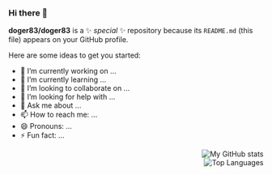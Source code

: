 ### Hi there 👋


**doger83/doger83** is a ✨ _special_ ✨ repository because its `README.md` (this file) appears on your GitHub profile.

Here are some ideas to get you started:

- 🔭 I’m currently working on ...
- 🌱 I’m currently learning ...
- 👯 I’m looking to collaborate on ...
- 🤔 I’m looking for help with ...
- 💬 Ask me about ...
- 📫 How to reach me: ...
- 😄 Pronouns: ...
- ⚡ Fun fact: ...


<div align="right">
    <img src="https://github-readme-stats.vercel.app/api?username=doger83&show_icons=true&theme=transparent&count_private=true" alt="My GitHub stats">
</div>

<div align="right">
    <img src="https://github-readme-stats.vercel.app/api/top-langs/?username=doger83&theme=transparent&count_private=true" alt="Top Languages">
</div>


